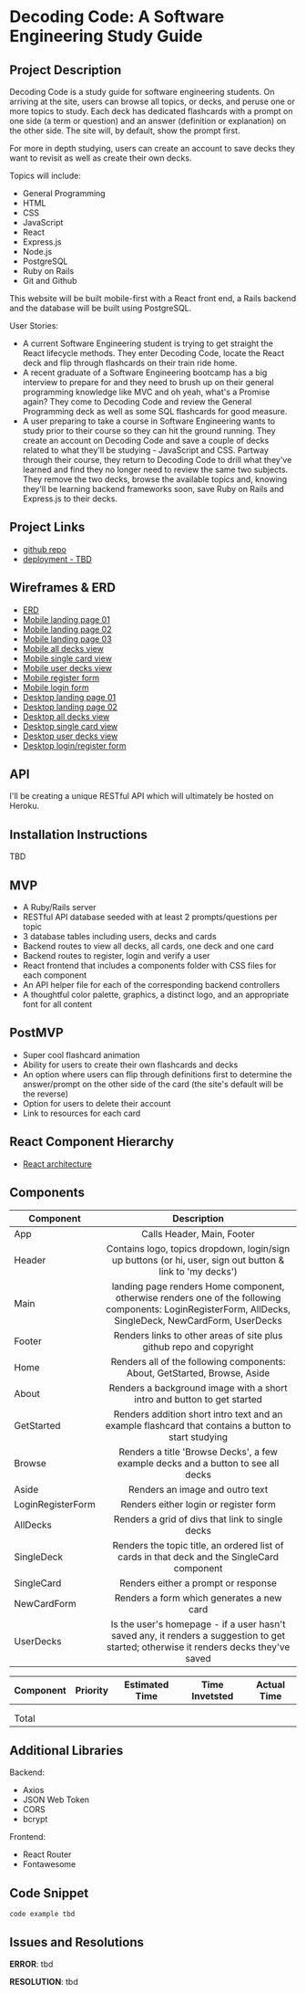 # Decoding Code: A Software Engineering Study Guide

## Project Description

Decoding Code is a study guide for software engineering students. On arriving at the site, users can browse all topics, or decks, and peruse one or more topics to study. Each deck has dedicated flashcards with a prompt on one side (a term or question) and an answer (definition or explanation) on the other side. The site will, by default, show the prompt first.

For more in depth studying, users can create an account to save decks they want to revisit as well as create their own decks. 

Topics will include:

- General Programming
- HTML
- CSS
- JavaScript
- React
- Express.js
- Node.js
- PostgreSQL
- Ruby on Rails
- Git and Github

This website will be built mobile-first with a React front end, a Rails backend and the database will be built using PostgreSQL.

User Stories: 

- A current Software Engineering student is trying to get straight the React lifecycle methods. They enter Decoding Code, locate the React deck and flip through flashcards on their train ride home.
- A recent graduate of a Software Engineering bootcamp has a big interview to prepare for and they need to brush up on their general programming knowledge like MVC and oh yeah, what's a Promise again? They come to Decoding Code and review the General Programming deck as well as some SQL flashcards for good measure.
- A user preparing to take a course in Software Engineering wants to study prior to their course so they can hit the ground running. They create an account on Decoding Code and save a couple of decks related to what they'll be studying - JavaScript and CSS. Partway through their course, they return to Decoding Code to drill what they've learned and find they no longer need to review the same two subjects. They remove the two decks, browse the available topics and, knowing they'll be learning backend frameworks soon, save Ruby on Rails and Express.js to their decks.

## Project Links

- [github repo](https://github.com/eloisebarrow/decoding_code)
- [deployment - TBD]()

## Wireframes & ERD

- [ERD](https://drive.google.com/file/d/13JBJbqB6kNZIXn0TYY_RPv0waS81ANL_/view?usp=sharing)
- [Mobile landing page 01](https://res.cloudinary.com/eloise/image/upload/v1570158003/sei_project_4/mobile_wireframes/p4_mobile_01.jpg)
- [Mobile landing page 02](https://res.cloudinary.com/eloise/image/upload/v1570158003/sei_project_4/mobile_wireframes/p4_mobile_02.jpg)
- [Mobile landing page 03](https://res.cloudinary.com/eloise/image/upload/v1570158003/sei_project_4/mobile_wireframes/p4_mobile_03.jpg)
- [Mobile all decks view](https://res.cloudinary.com/eloise/image/upload/v1570158002/sei_project_4/mobile_wireframes/p4_mobile_04.jpg)
- [Mobile single card view](https://res.cloudinary.com/eloise/image/upload/v1570158006/sei_project_4/mobile_wireframes/p4_mobile_05.jpg)
- [Mobile user decks view](https://res.cloudinary.com/eloise/image/upload/v1570158004/sei_project_4/mobile_wireframes/p4_mobile_06.jpg)
- [Mobile register form](https://res.cloudinary.com/eloise/image/upload/v1570158003/sei_project_4/mobile_wireframes/p4_mobile_07.jpg)
- [Mobile login form](https://res.cloudinary.com/eloise/image/upload/v1570158003/sei_project_4/mobile_wireframes/p4_mobile_08.jpg)
- [Desktop landing page 01](https://res.cloudinary.com/eloise/image/upload/v1570157717/sei_project_4/desktop_wireframes/p4_desktop_01.jpg)
- [Desktop landing page 02](https://res.cloudinary.com/eloise/image/upload/v1570157717/sei_project_4/desktop_wireframes/p4_desktop_02.jpg)
- [Desktop all decks view](https://res.cloudinary.com/eloise/image/upload/v1570157716/sei_project_4/desktop_wireframes/p4_desktop_03.jpg)
- [Desktop single card view](https://res.cloudinary.com/eloise/image/upload/v1570157718/sei_project_4/desktop_wireframes/p4_desktop_04.jpg)
- [Desktop user decks view](https://res.cloudinary.com/eloise/image/upload/v1570157716/sei_project_4/desktop_wireframes/p4_desktop_06.jpg)
- [Desktop login/register form](https://res.cloudinary.com/eloise/image/upload/v1570157718/sei_project_4/desktop_wireframes/p4_desktop_05.jpg)

## API

I'll be creating a unique RESTful API which will ultimately be hosted on Heroku.

## Installation Instructions

TBD

## MVP

- A Ruby/Rails server
- RESTful API database seeded with at least 2 prompts/questions per topic
- 3 database tables including users, decks and cards
- Backend routes to view all decks, all cards, one deck and one card
- Backend routes to register, login and verify a user
- React frontend that includes a components folder with CSS files for each component
- An API helper file for each of the corresponding backend controllers
- A thoughtful color palette, graphics, a distinct logo, and an appropriate font for all content

## PostMVP

- Super cool flashcard animation
- Ability for users to create their own flashcards and decks
- An option where users can flip through definitions first to determine the answer/prompt on the other side of the card (the site's default will be the reverse)
- Option for users to delete their account
- Link to resources for each card

## React Component Hierarchy

- [React architecture](https://www.draw.io/#G1qzn4G5G4smaLWagqYe29hmvExxMpQHzv)

## Components

| Component | Description | 
| --- | :---: |  
|  App | Calls Header, Main, Footer | 
| Header | Contains logo, topics dropdown, login/sign up buttons (or hi, user, sign out button & link to 'my decks') | 
| Main | landing page renders Home component, otherwise renders one of the following components: LoginRegisterForm, AllDecks, SingleDeck, NewCardForm, UserDecks |
| Footer | Renders links to other areas of site plus github repo and copyright |
| Home | Renders all of the following components: About, GetStarted, Browse, Aside |
| About | Renders a background image with a short intro and button to get started |
| GetStarted | Renders addition short intro text and an example flashcard that contains a button to start studying |
| Browse | Renders a title 'Browse Decks', a few example decks and a button to see all decks |
| Aside | Renders an image and outro text |
| LoginRegisterForm | Renders either login or register form |
| AllDecks | Renders a grid of divs that link to single decks |
| SingleDeck | Renders the topic title, an ordered list of cards in that deck and the SingleCard component | 
| SingleCard | Renders either a prompt or response |
| NewCardForm | Renders a form which generates a new card |
| UserDecks | Is the user's homepage - if a user hasn't saved any, it renders a suggestion to get started; otherwise it renders decks they've saved |

| Component | Priority | Estimated Time | Time Invetsted | Actual Time |
| --- | :---: |  :---: | :---: | :---: |
|  |  | |  |  |
|  |  | |  |  |
| Total |  |  |  |  |

## Additional Libraries

Backend: 
- Axios
- JSON Web Token
- CORS
- bcrypt

Frontend:
- React Router
- Fontawesome

## Code Snippet

```
code example tbd
```

## Issues and Resolutions

**ERROR**: tbd

**RESOLUTION**: tbd